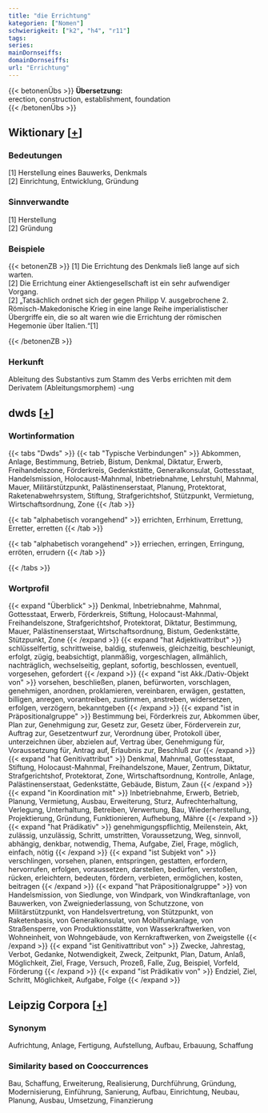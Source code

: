 ```yaml
---
title: "die Errichtung"
kategorien: ["Nomen"]
schwierigkeit: ["k2", "h4", "r11"]
tags:
series:
mainDornseiffs:
domainDornseiffs:
url: "Errichtung"
---
```


{{< betonenÜbs >}}
**Übersetzung:**  
erection, construction, establishment, foundation  
{{< /betonenÜbs >}}

## Wiktionary [[+](https://de.wiktionary.org/wiki/Errichtung)]

### Bedeutungen
[1] Herstellung eines Bauwerks, Denkmals  
[2] Einrichtung, Entwicklung, Gründung  

### Sinnverwandte
[1] Herstellung  
[2] Gründung  

### Beispiele
{{< betonenZB >}}
[1] Die Errichtung des Denkmals ließ lange auf sich warten.  
[2] Die Errichtung einer Aktiengesellschaft ist ein sehr aufwendiger Vorgang.  
[2] „Tatsächlich ordnet sich der gegen Philipp V. ausgebrochene 2. Römisch-Makedonische Krieg in eine lange Reihe imperialistischer Übergriffe ein, die so alt waren wie die Errichtung der römischen Hegemonie über Italien.“[1]  

{{< /betonenZB >}}
### Herkunft
Ableitung des Substantivs zum Stamm des Verbs errichten mit dem Derivatem (Ableitungsmorphem) -ung  



## dwds [[+](https://www.dwds.de/wb/Errichtung)]

### Wortinformation
{{< tabs "Dwds" >}}
{{< tab "Typische Verbindungen" >}}
Abkommen, Anlage, Bestimmung, Betrieb, Bistum, Denkmal, Diktatur, Erwerb, Freihandelszone, Förderkreis, Gedenkstätte, Generalkonsulat, Gottesstaat, Handelsmission, Holocaust-Mahnmal, Inbetriebnahme, Lehrstuhl, Mahnmal, Mauer, Militärstützpunkt, Palästinenserstaat, Planung, Protektorat, Raketenabwehrsystem, Stiftung, Strafgerichtshof, Stützpunkt, Vermietung, Wirtschaftsordnung, Zone
{{< /tab >}}

{{< tab "alphabetisch vorangehend" >}}
errichten, Errhinum, Errettung, Erretter, erretten
{{< /tab >}}

{{< tab "alphabetisch vorangehend" >}}
erriechen, erringen, Erringung, erröten, errudern
{{< /tab >}}

{{< /tabs >}}

### Wortprofil
{{< expand "Überblick" >}} Denkmal, Inbetriebnahme, Mahnmal, Gottesstaat, Erwerb, Förderkreis, Stiftung, Holocaust-Mahnmal, Freihandelszone, Strafgerichtshof, Protektorat, Diktatur, Bestimmung, Mauer, Palästinenserstaat, Wirtschaftsordnung, Bistum, Gedenkstätte, Stützpunkt, Zone {{< /expand >}}
{{< expand "hat Adjektivattribut" >}} schlüsselfertig, schrittweise, baldig, stufenweis, gleichzeitig, beschleunigt, erfolgt, zügig, beabsichtigt, planmäßig, vorgeschlagen, allmählich, nachträglich, wechselseitig, geplant, sofortig, beschlossen, eventuell, vorgesehen, gefordert {{< /expand >}}
{{< expand "ist Akk./Dativ-Objekt von" >}} vorsehen, beschließen, planen, befürworten, vorschlagen, genehmigen, anordnen, proklamieren, vereinbaren, erwägen, gestatten, billigen, anregen, vorantreiben, zustimmen, anstreben, widersetzen, erfolgen, verzögern, bekanntgeben {{< /expand >}}
{{< expand "ist in Präpositionalgruppe" >}} Bestimmung bei, Förderkreis zur, Abkommen über, Plan zur, Genehmigung zur, Gesetz zur, Gesetz über, Förderverein zur, Auftrag zur, Gesetzentwurf zur, Verordnung über, Protokoll über, unterzeichnen über, abzielen auf, Vertrag über, Genehmigung für, Voraussetzung für, Antrag auf, Erlaubnis zur, Beschluß zur {{< /expand >}}
{{< expand "hat Genitivattribut" >}} Denkmal, Mahnmal, Gottesstaat, Stiftung, Holocaust-Mahnmal, Freihandelszone, Mauer, Zentrum, Diktatur, Strafgerichtshof, Protektorat, Zone, Wirtschaftsordnung, Kontrolle, Anlage, Palästinenserstaat, Gedenkstätte, Gebäude, Bistum, Zaun {{< /expand >}}
{{< expand "in Koordination mit" >}} Inbetriebnahme, Erwerb, Betrieb, Planung, Vermietung, Ausbau, Erweiterung, Sturz, Aufrechterhaltung, Verlegung, Unterhaltung, Betreiben, Verwertung, Bau, Wiederherstellung, Projektierung, Gründung, Funktionieren, Aufhebung, Mähre {{< /expand >}}
{{< expand "hat Prädikativ" >}} genehmigungspflichtig, Meilenstein, Akt, zulässig, unzulässig, Schritt, umstritten, Voraussetzung, Weg, sinnvoll, abhängig, denkbar, notwendig, Thema, Aufgabe, Ziel, Frage, möglich, einfach, nötig {{< /expand >}}
{{< expand "ist Subjekt von" >}} verschlingen, vorsehen, planen, entspringen, gestatten, erfordern, hervorrufen, erfolgen, voraussetzen, darstellen, bedürfen, verstoßen, rücken, erleichtern, bedeuten, fördern, verbieten, ermöglichen, kosten, beitragen {{< /expand >}}
{{< expand "hat Präpositionalgruppe" >}} von Handelsmission, von Siedlunge, von Windpark, von Windkraftanlage, von Bauwerken, von Zweigniederlassung, von Schutzzone, von Militärstützpunkt, von Handelsvertretung, von Stützpunkt, von Raketenbasis, von Generalkonsulat, von Mobilfunkanlage, von Straßensperre, von Produktionsstätte, von Wasserkraftwerken, von Wohneinheit, von Wohngebäude, von Kernkraftwerken, von Zweigstelle {{< /expand >}}
{{< expand "ist Genitivattribut von" >}} Zwecke, Jahrestag, Verbot, Gedanke, Notwendigkeit, Zweck, Zeitpunkt, Plan, Datum, Anlaß, Möglichkeit, Ziel, Frage, Versuch, Prozeß, Falle, Zug, Beispiel, Vorfeld, Förderung {{< /expand >}}
{{< expand "ist Prädikativ von" >}} Endziel, Ziel, Schritt, Möglichkeit, Aufgabe, Folge {{< /expand >}}

## Leipzig Corpora [[+](https://corpora.uni-leipzig.de/en/res?word=Errichtung&corpusId=deu_newscrawl-public_2018)]


### Synonym
Aufrichtung, Anlage, Fertigung, Aufstellung, Aufbau, Erbauung, Schaffung


### Similarity based on Cooccurrences
Bau, Schaffung, Erweiterung, Realisierung, Durchführung, Gründung, Modernisierung, Einführung, Sanierung, Aufbau, Einrichtung, Neubau, Planung, Ausbau, Umsetzung, Finanzierung

